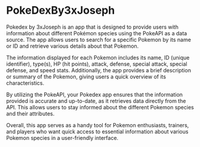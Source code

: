 # PokeDexBy3xJoseph
Pokedex by 3xJoseph is an app that is designed to provide users with information about different Pokémon species using the PokeAPI as a data source. The app allows users to search for a specific Pokemon by its name or ID and retrieve various details about that Pokemon.

The information displayed for each Pokemon includes its name, ID (unique identifier), type(s), HP (hit points), attack, defense, special attack, special defense, and speed stats. Additionally, the app provides a brief description or summary of the Pokemon, giving users a quick overview of its characteristics.

By utilizing the PokeAPI, your Pokedex app ensures that the information provided is accurate and up-to-date, as it retrieves data directly from the API. This allows users to stay informed about the different Pokemon species and their attributes.

Overall, this app serves as a handy tool for Pokemon enthusiasts, trainers, and players who want quick access to essential information about various Pokemon species in a user-friendly interface.
